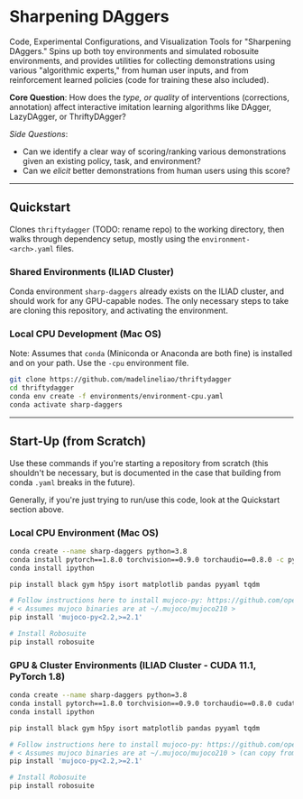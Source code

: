 # Sharpening DAggers

Code, Experimental Configurations, and Visualization Tools for "Sharpening DAggers." Spins up both toy environments and
simulated robosuite environments, and provides utilities for collecting demonstrations using various "algorithmic
experts," from human user inputs, and from reinforcement learned policies (code for training these also included).

**Core Question**: How does the *type, or quality* of interventions (corrections, annotation) affect interactive
imitation learning algorithms like DAgger, LazyDAgger, or ThriftyDAgger?

*Side Questions*:
- Can we identify a clear way of scoring/ranking various demonstrations given an existing policy, task, and environment?
- Can we *elicit* better demonstrations from human users using this score? 

---

## Quickstart

Clones `thriftydagger` (TODO: rename repo) to the working directory, then walks through dependency setup, mostly
using the `environment-<arch>.yaml` files.

### Shared Environments (ILIAD Cluster)

Conda environment `sharp-daggers` already exists on the ILIAD cluster, and should work for any GPU-capable nodes. The 
only necessary steps to take are cloning this repository, and activating the environment.

### Local CPU Development (Mac OS)

Note: Assumes that `conda` (Miniconda or Anaconda are both fine) is installed and on your path. Use the `-cpu`
environment file.

```bash
git clone https://github.com/madelineliao/thriftydagger
cd thriftydagger
conda env create -f environments/environment-cpu.yaml
conda activate sharp-daggers
```

--- 

## Start-Up (from Scratch)

Use these commands if you're starting a repository from scratch (this shouldn't be necessary, but is documented in the
case that building from conda `.yaml` breaks in the future).

Generally, if you're just trying to run/use this code, look at the Quickstart section above.

### Local CPU Environment (Mac OS)

```bash
conda create --name sharp-daggers python=3.8
conda install pytorch==1.8.0 torchvision==0.9.0 torchaudio==0.8.0 -c pytorch
conda install ipython

pip install black gym h5py isort matplotlib pandas pyyaml tqdm

# Follow instructions here to install mujoco-py: https://github.com/openai/mujoco-py#install-mujoco
# < Assumes mujoco binaries are at ~/.mujoco/mujoco210 > 
pip install 'mujoco-py<2.2,>=2.1'

# Install Robosuite
pip install robosuite
```

### GPU & Cluster Environments (ILIAD Cluster - CUDA 11.1, PyTorch 1.8)

```bash
conda create --name sharp-daggers python=3.8
conda install pytorch==1.8.0 torchvision==0.9.0 torchaudio==0.8.0 cudatoolkit=11.1 -c pytorch -c conda-forge
conda install ipython

pip install black gym h5py isort matplotlib pandas pyyaml tqdm

# Follow instructions here to install mujoco-py: https://github.com/openai/mujoco-py#install-mujoco
# < Assumes mujoco binaries are at ~/.mujoco/mujoco210 > (can copy from `/sailhome/siddk/.mujoco`)
pip install 'mujoco-py<2.2,>=2.1'

# Install Robosuite
pip install robosuite
```
